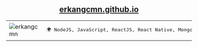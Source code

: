 <h2 style="text-align:center"><a href="https://erkangcmn.github.io/">erkangcmn.github.io</a></h2>
<table>
  <tr>
    <td><img src="https://myoctocat.com/assets/images/base-octocat.svg" alt="erkangcmn"></td>
    <td><pre>🌍 NodeJS, JavaScript, ReactJS, React Native, MongoDB, Bootstrap</pre></td>
  </tr>
</table>


